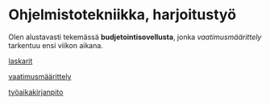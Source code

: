 # Ohjelmistotekniikka, harjoitustyö

Olen alustavasti tekemässä **budjetointisovellusta**, jonka *vaatimusmäärittely* tarkentuu ensi viikon aikana.

[laskarit](laskarit/)

[vaatimusmäärittely](vaatimusmaarittely.md)

[työaikakirjanpito](dokumentaatio/tyoaikakirjanpito.md)
